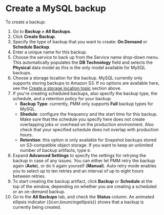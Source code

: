 # Create a MySQL backup

To create a backup:

1. Go to  <i class="uil uil-history"></i> **Backup > All Backups**.
2. Click <i class="uil uil-plus-square"></i> **Create Backup**.
3. Specify the type of backup that you want to create: **On Demand** or **Schedule Backup**.
4. Enter a unique name for this backup.
5. Choose the service to back up from the Service name drop-down menu. This automatically populates the **DB Technology** field and selects the **Physical** data model as this is the only model available for MySQL backups.
7. Choose a storage location for the backup. MySQL currently only supports storing backups to Amazon S3. If no options are available here, see the [Create a storage location topic](../backup/prepare_storage_location.md) section above.
8. If you're creating scheduled backups, also specify the backup type, the schedule, and a retention policy for your backup:
    - **Backup Type**: currently, PMM only supports **Full** backup types for MySQL. 
    - **Shedule**: configure the frequency and the start time for this backup. Make sure that the schedule you specify here does not create overlapping jobs or overhead on the production environment. Also check that your specified schedule does not overlap with production hours.
    - **Retention**: this option is only available for Snapshot backups stored on S3-compatible object storage. If you want to keep an unlimited number of backup artifacts, type `0`.
9. Expand **Advanced Settings** to specify the settings for retrying the backup in case of any issues. You can either let PMM retry the backup again (**Auto**), or do it again yourself (**Manual**). Auto retry mode enables you to select up to ten retries and an interval of up to eight hours between retries.
10. To start creating the backup artifact, click **Backup** or **Schedule** at the top of the window, depending on whether you are creating a scheduled or an on-demand backup.
11. Go to the **All Backups** tab, and check the **Status** column. An animated ellipsis indicator {{icon.bouncingellipsis}} shows that a backup is currently being created.
